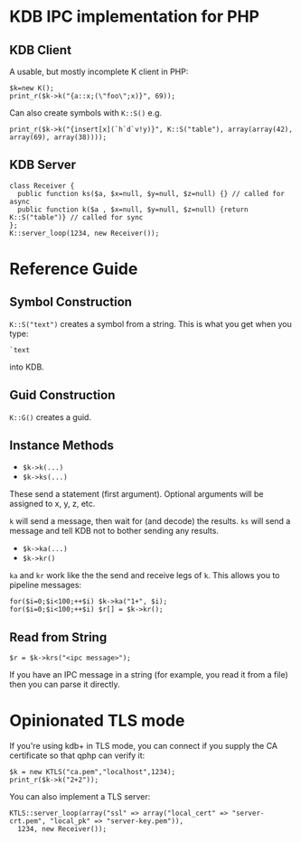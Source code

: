 # KDB IPC implementation for PHP

## KDB Client

A usable, but mostly incomplete K client in PHP:

    $k=new K();
    print_r($k->k("{a::x;(\"foo\";x)}", 69));

Can also create symbols with `K::S()` e.g.

    print_r($k->k("{insert[x](`h`d`v!y)}", K::S("table"), array(array(42), array(69), array(38))));

## KDB Server

    class Receiver {
      public function ks($a, $x=null, $y=null, $z=null) {} // called for async
      public function k($a , $x=null, $y=null, $z=null) {return K::S("table")} // called for sync
    };
    K::server_loop(1234, new Receiver());

# Reference Guide
## Symbol Construction

`K::S("text")` creates a symbol from a string. This is what you get when you type:

    `text

into KDB.

## Guid Construction

`K::G()` creates a guid.

## Instance Methods

* `$k->k(...)`
* `$k->ks(...)`

These send a statement (first argument). Optional arguments will be assigned to x, y, z, etc.

`k` will send a message, then wait for (and decode) the results.  `ks` will send a message and tell KDB
not to bother sending any results.

* `$k->ka(...)`
* `$k->kr()`

`ka` and `kr` work like the the send and receive legs of `k`. This allows you to pipeline messages:

    for($i=0;$i<100;++$i) $k->ka("1+", $i);
    for($i=0;$i<100;++$i) $r[] = $k->kr();

## Read from String

    $r = $k->krs("<ipc message>");

If you have an IPC message in a string (for example, you read it from a file) then you can parse it directly.

# Opinionated TLS mode

If you're using kdb+ in TLS mode, you can connect if you supply the CA certificate so that qphp can verify it:

    $k = new KTLS("ca.pem","localhost",1234);
    print_r($k->k("2+2"));

You can also implement a TLS server:

    KTLS::server_loop(array("ssl" => array("local_cert" => "server-crt.pem", "local_pk" => "server-key.pem")),
      1234, new Receiver());

